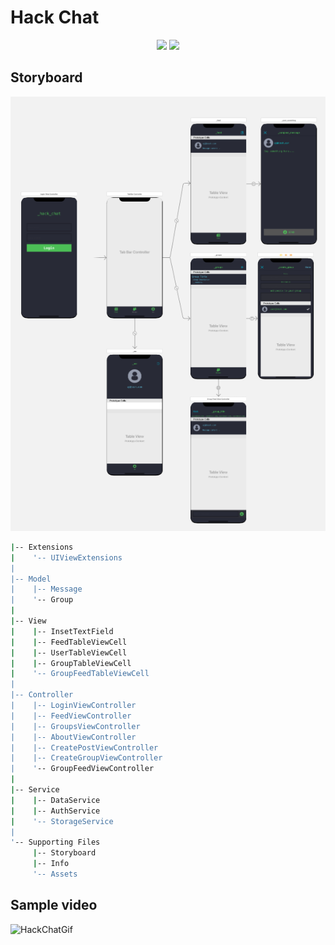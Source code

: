 # Hack Chat

<p align="center">
    <img src="https://img.shields.io/badge/iOS-14.4+-blue.svg" />
    <img src="https://img.shields.io/badge/Swift-5.2+-brightgreen.svg" />
</p>


## Storyboard
![HackChat](/HackChat/images/hackchat.png)


```bash
|-- Extensions
|    '-- UIViewExtensions
|
|-- Model
|    |-- Message
|    '-- Group
|
|-- View
|    |-- InsetTextField
|    |-- FeedTableViewCell
|    |-- UserTableViewCell
|    |-- GroupTableViewCell
|    '-- GroupFeedTableViewCell
|
|-- Controller
|    |-- LoginViewController
|    |-- FeedViewController
|    |-- GroupsViewController
|    |-- AboutViewController
|    |-- CreatePostViewController
|    |-- CreateGroupViewController
|    '-- GroupFeedViewController
|
|-- Service
|    |-- DataService
|    |-- AuthService
|    '-- StorageService
|
'-- Supporting Files
     |-- Storyboard
     |-- Info
     '-- Assets

```

## Sample video
![HackChatGif](/HackChat/images/hackchatGif.gif)
